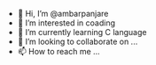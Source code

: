 - 👋 Hi, I’m @ambarpanjare
- 👀 I’m interested in coading
- 🌱 I’m currently learning C language
- 💞️ I’m looking to collaborate on ...
- 📫 How to reach me ...

<!---
ambarpanjare/ambarpanjare is a ✨ special ✨ repository because its `README.md` (this file) appears on your GitHub profile.
You can click the Preview link to take a look at your changes.
--->
